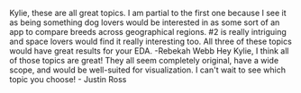 Kylie, these are all great topics.  I am partial to the first one because I see it as being something dog lovers would be interested in as some sort of an app to compare breeds across geographical regions.  #2  is really intriguing and space lovers would find it really interesting too.  All three of these topics would have great results for your EDA. -Rebekah Webb
Hey Kylie, I think all of those topics are great! They all seem completely original, have a wide scope, and would be well-suited for visualization. I can't wait to see which topic you choose! - Justin Ross
